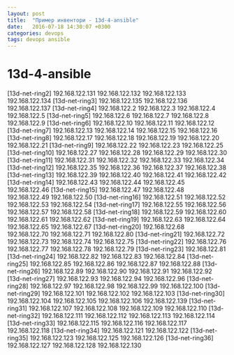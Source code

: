 ```yaml
---
layout: post
title:  "Пример инвентори - 13d-4-ansible"
date:   2016-07-18 14:30:07 +0300
categories: devops
tags: devops ansible
---
```


# 13d-4-ansible
[13d-net-ring2]
192.168.122.131
192.168.122.132
192.168.122.133
192.168.122.134
[13d-net-ring3]
192.168.122.135
192.168.122.136
192.168.122.137
[13d-net-ring4]
192.168.122.2
192.168.122.3
192.168.122.4
192.168.122.5
[13d-net-ring5]
192.168.122.6
192.168.122.7
192.168.122.8
192.168.122.9
[13d-net-ring6]
192.168.122.10
192.168.122.11
192.168.122.12
[13d-net-ring7]
192.168.122.13
192.168.122.14
192.168.122.15
192.168.122.16
[13d-net-ring8]
192.168.122.17
192.168.122.18
192.168.122.19
192.168.122.20
192.168.122.21
[13d-net-ring9]
192.168.122.22
192.168.122.23
192.168.122.25
[13d-net-ring10]
192.168.122.27
192.168.122.28
192.168.122.29
192.168.122.30
[13d-net-ring11]
192.168.122.31
192.168.122.32
192.168.122.33
192.168.122.34
[13d-net-ring12]
192.168.122.35
192.168.122.36
192.168.122.37
192.168.122.38
[13d-net-ring13]
192.168.122.39
192.168.122.40
192.168.122.41
192.168.122.42
[13d-net-ring14]
192.168.122.43
192.168.122.44
192.168.122.45
192.168.122.46
[13d-net-ring15]
192.168.122.47
192.168.122.48
192.168.122.49
192.168.122.50
[13d-net-ring16]
192.168.122.51
192.168.122.52
192.168.122.53
192.168.122.54
[13d-net-ring17]
192.168.122.55
192.168.122.56
192.168.122.57
192.168.122.58
[13d-net-ring18]
192.168.122.59
192.168.122.60
192.168.122.61
192.168.122.62
[13d-net-ring19]
192.168.122.63
192.168.122.64
192.168.122.65
192.168.122.67
[13d-net-ring20]
192.168.122.68
192.168.122.70
192.168.122.71
192.168.122.80
[13d-net-ring21]
192.168.122.72
192.168.122.73
192.168.122.74
192.168.122.75
[13d-net-ring22]
192.168.122.76
192.168.122.77
192.168.122.78
192.168.122.79
[13d-net-ring23]
192.168.122.81
[13d-net-ring24]
192.168.122.82
192.168.122.83
192.168.122.84
[13d-net-ring25]
192.168.122.85
192.168.122.86
192.168.122.87
192.168.122.88
[13d-net-ring26]
192.168.122.89
192.168.122.90
192.168.122.91
192.168.122.92
[13d-net-ring27]
192.168.122.93
192.168.122.94
192.168.122.96
[13d-net-ring28]
192.168.122.97
192.168.122.98
192.168.122.99
192.168.122.100
[13d-net-ring29]
192.168.122.101
192.168.122.102
192.168.122.103
[13d-net-ring30]
192.168.122.104
192.168.122.105
192.168.122.106
192.168.122.139
[13d-net-ring31]
192.168.122.107
192.168.122.108
192.168.122.109
192.168.122.110
[13d-net-ring32]
192.168.122.111
192.168.122.112
192.168.122.113
192.168.122.114
[13d-net-ring33]
192.168.122.115
192.168.122.116
192.168.122.117
192.168.122.118
[13d-net-ring34]
192.168.122.121
192.168.122.122
[13d-net-ring35]
192.168.122.123
192.168.122.125
192.168.122.126
[13d-net-ring36]
192.168.122.127
192.168.122.128
192.168.122.130
